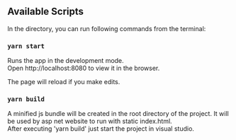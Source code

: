 ## Available Scripts

In the directory, you can run following commands from the terminal:

### `yarn start`

Runs the app in the development mode.<br>
Open http://localhost:8080 to view it in the browser.

The page will reload if you make edits.<br>

### `yarn build`

A minified js bundle will be created in the root directory of the project. It will be used by asp net website to run with static index.html.<br>
After executing 'yarn build' just start the project in visual studio.